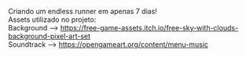 Criando um endless runner em apenas 7 dias! <br>
Assets utilizado no projeto: <br>
Background --> https://free-game-assets.itch.io/free-sky-with-clouds-background-pixel-art-set <br>
Soundtrack --> https://opengameart.org/content/menu-music
